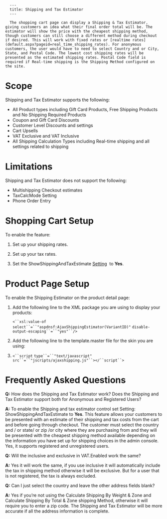
      ---
      title: Shipping and Tax Estimator
      ---

      The shopping cart page can display a Shipping & Tax Estimator, giving customers an idea what their final order total will be. The estimator will show the price with the cheapest shipping method, though customers can still choose a different method during checkout if desired. This will work with fixed rates or [realtime rates](default.aspx?pageid=real_time_shipping_rates). For anonymous customers, the user would have to need to select Country and or City, State, and Postal Code. The lowest cost shipping rates will be presented as the estimated shipping rates. Postal Code field is required if Real-time shipping is the Shipping Method configured on the site.

Scope
=====

Shipping and Tax Estimator supports the following:

*   All Product types including Gift Card Products, Free Shipping Products and No Shipping Required Products
*   Coupon and Gift Card Discounts 
*   Customer Level Discounts and settings 
*   Cart Upsells
*   VAT Exclusive and VAT Inclusive 
*   All Shipping Calculation Types including Real-time shipping and all settings related to shipping

Limitations
===========

Shipping and Tax Estimator does not support the following:

*   Multishipping Checkout estimates 
*   TaxCalcMode Setting 
*   Phone Order Entry 

Shopping Cart Setup
===================

To enable the feature:

1.  Set up your shipping rates.  
      
    
2.  Set up your tax rates.  
      
    
3.  Set the ShowShippingAndTaxEstimate [Setting](default.aspx?pageid=settings)  to **Yes**.

Product Page Setup
==================

To enable the Shipping Estimator on the product detail page:

1.  Add the following line to the XML package you are using to display your products:  
    
    `<``xsl:value-of` `select``=``"aspdnsf:AjaxShippingEstimator(VariantID)"` `disable-output-escaping``=``"yes"``/>  
    `
    
2.  Add the following line to the template.master file for the skin you are using:
    
3.  `<``script` `type``=``"text/javascript"` `src``=``"jscripts/ajaxshipping.js"``></``script``>`
    

Frequently Asked Questions
==========================

**Q:** How does the Shipping and Tax Estimator work? Does the Shipping and Tax Estimator support both for Anonymous and Registered Users?   
  
**A:** To enable the Shipping and tax estimator control set Setting: ShowShippingAndTaxEstimate to **Yes**. This feature allows your customers to be presented with an estimate of their shipping and tax costs from the cart and before going through checkout. The customer must select the country and / or state/ or zip /or city where they are purchasing from and they will be presented with the cheapest shipping method available depending on the information you have set up for shipping choices in the admin console. Yes, it supports registered and unregistered users.   
  
  
**Q:** Will the inclusive and exclusive in VAT.Enabled work the same?   
  
**A:** Yes it will work the same, if you use inclusive it will automatically include the tax in shipping method otherwise it will be exclusive. But for a user that is not registered, the tax is always excluded.   
  
  
**Q:** Can I just select the country and leave the other address fields blank?   
  
**A:** Yes if you’re not using the Calculate Shipping By Weight & Zone and Calculate Shipping By Total & Zone shipping Method, otherwise it will require you to enter a zip code. The Shipping and Tax Estimator will be more accurate if all the address information is complete.
      
